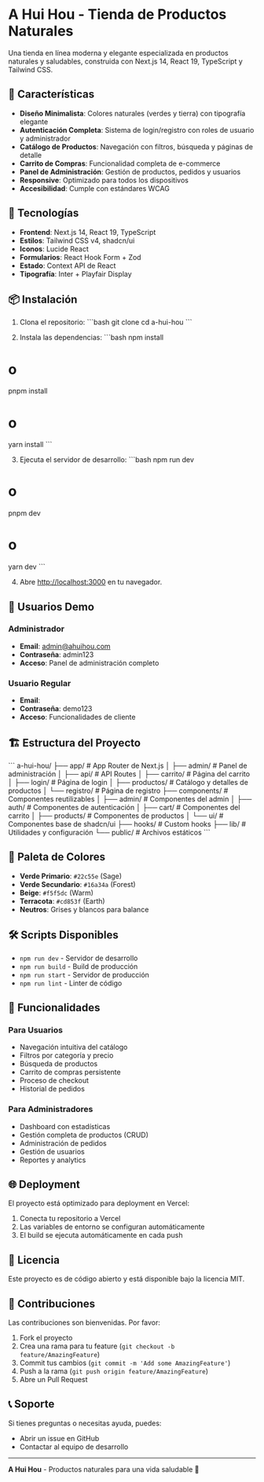 # A Hui Hou - Tienda de Productos Naturales

Una tienda en línea moderna y elegante especializada en productos naturales y saludables, construida con Next.js 14, React 19, TypeScript y Tailwind CSS.

## 🌿 Características

- **Diseño Minimalista**: Colores naturales (verdes y tierra) con tipografía elegante
- **Autenticación Completa**: Sistema de login/registro con roles de usuario y administrador
- **Catálogo de Productos**: Navegación con filtros, búsqueda y páginas de detalle
- **Carrito de Compras**: Funcionalidad completa de e-commerce
- **Panel de Administración**: Gestión de productos, pedidos y usuarios
- **Responsive**: Optimizado para todos los dispositivos
- **Accesibilidad**: Cumple con estándares WCAG

## 🚀 Tecnologías

- **Frontend**: Next.js 14, React 19, TypeScript
- **Estilos**: Tailwind CSS v4, shadcn/ui
- **Iconos**: Lucide React
- **Formularios**: React Hook Form + Zod
- **Estado**: Context API de React
- **Tipografía**: Inter + Playfair Display

## 📦 Instalación

1. Clona el repositorio:
\`\`\`bash
git clone <tu-repositorio>
cd a-hui-hou
\`\`\`

2. Instala las dependencias:
\`\`\`bash
npm install
# o
pnpm install
# o
yarn install
\`\`\`

3. Ejecuta el servidor de desarrollo:
\`\`\`bash
npm run dev
# o
pnpm dev
# o
yarn dev
\`\`\`

4. Abre [http://localhost:3000](http://localhost:3000) en tu navegador.

## 👥 Usuarios Demo

### Administrador
- **Email**: admin@ahuihou.com
- **Contraseña**: admin123
- **Acceso**: Panel de administración completo

### Usuario Regular
- **Email**:  
- **Contraseña**: demo123
- **Acceso**: Funcionalidades de cliente

## 🏗️ Estructura del Proyecto

\`\`\`
a-hui-hou/
├── app/                    # App Router de Next.js
│   ├── admin/             # Panel de administración
│   ├── api/               # API Routes
│   ├── carrito/           # Página del carrito
│   ├── login/             # Página de login
│   ├── productos/         # Catálogo y detalles de productos
│   └── registro/          # Página de registro
├── components/            # Componentes reutilizables
│   ├── admin/            # Componentes del admin
│   ├── auth/             # Componentes de autenticación
│   ├── cart/             # Componentes del carrito
│   ├── products/         # Componentes de productos
│   └── ui/               # Componentes base de shadcn/ui
├── hooks/                # Custom hooks
├── lib/                  # Utilidades y configuración
└── public/               # Archivos estáticos
\`\`\`

## 🎨 Paleta de Colores

- **Verde Primario**: `#22c55e` (Sage)
- **Verde Secundario**: `#16a34a` (Forest)
- **Beige**: `#f5f5dc` (Warm)
- **Terracota**: `#cd853f` (Earth)
- **Neutros**: Grises y blancos para balance

## 🛠️ Scripts Disponibles

- `npm run dev` - Servidor de desarrollo
- `npm run build` - Build de producción
- `npm run start` - Servidor de producción
- `npm run lint` - Linter de código

## 📱 Funcionalidades

### Para Usuarios
- Navegación intuitiva del catálogo
- Filtros por categoría y precio
- Búsqueda de productos
- Carrito de compras persistente
- Proceso de checkout
- Historial de pedidos

### Para Administradores
- Dashboard con estadísticas
- Gestión completa de productos (CRUD)
- Administración de pedidos
- Gestión de usuarios
- Reportes y analytics

## 🌐 Deployment

El proyecto está optimizado para deployment en Vercel:

1. Conecta tu repositorio a Vercel
2. Las variables de entorno se configuran automáticamente
3. El build se ejecuta automáticamente en cada push

## 📄 Licencia

Este proyecto es de código abierto y está disponible bajo la licencia MIT.

## 🤝 Contribuciones

Las contribuciones son bienvenidas. Por favor:

1. Fork el proyecto
2. Crea una rama para tu feature (`git checkout -b feature/AmazingFeature`)
3. Commit tus cambios (`git commit -m 'Add some AmazingFeature'`)
4. Push a la rama (`git push origin feature/AmazingFeature`)
5. Abre un Pull Request

## 📞 Soporte

Si tienes preguntas o necesitas ayuda, puedes:
- Abrir un issue en GitHub
- Contactar al equipo de desarrollo

---

**A Hui Hou** - Productos naturales para una vida saludable 🌿
